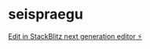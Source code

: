 # seispraegu

[Edit in StackBlitz next generation editor ⚡️](https://stackblitz.com/~/github.com/kvartiil/seispraegu)